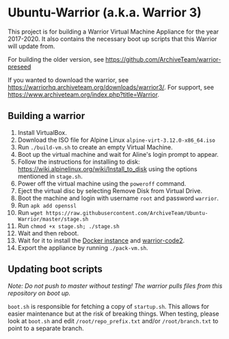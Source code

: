 # Ubuntu-Warrior (a.k.a. Warrior 3)

This project is for building a Warrior Virtual Machine Appliance for the year 2017-2020. It also contains the necessary boot up scripts that this Warrior will update from.

For building the older version, see https://github.com/ArchiveTeam/warrior-preseed

If you wanted to download the warrior, see https://warriorhq.archiveteam.org/downloads/warrior3/. For support, see https://www.archiveteam.org/index.php?title=Warrior.


## Building a warrior

1. Install VirtualBox.
2. Download the ISO file for Alpine Linux `alpine-virt-3.12.0-x86_64.iso`
3. Run `./build-vm.sh` to create an empty Virtual Machine.
4. Boot up the virtual machine and wait for Aline's login prompt to appear.
5. Follow the instructions for installing to disk: https://wiki.alpinelinux.org/wiki/Install_to_disk using the options mentioned in `stage.sh`.
6. Power off the virtual machine using the `poweroff` command.
7. Eject the virtual disc by selecting Remove Disk from Virtual Drive.
8. Boot the machine and login with username `root` and password `warrior`.
9. Run `apk add openssl`
10. Run `wget https://raw.githubusercontent.com/ArchiveTeam/Ubuntu-Warrior/master/stage.sh`
11. Run `chmod +x stage.sh; ./stage.sh`
12. Wait and then reboot.
13. Wait for it to install the [Docker instance](https://github.com/ArchiveTeam/warrior-dockerfile) and [warrior-code2](https://github.com/ArchiveTeam/warrior-code2).
14. Export the appliance by running `./pack-vm.sh`.


## Updating boot scripts

*Note: Do not push to master without testing! The warrior pulls files from this repository on boot up.*

`boot.sh` is responsible for fetching a copy of `startup.sh`. This allows for easier maintenance but at the risk of breaking things. When testing, please look at `boot.sh` and edit `/root/repo_prefix.txt` and/or `/root/branch.txt` to point to a separate branch.
